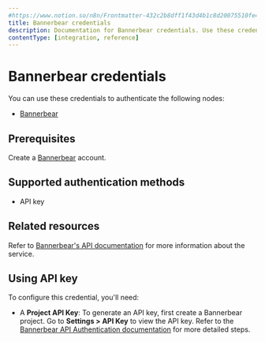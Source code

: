 ```yaml
---
#https://www.notion.so/n8n/Frontmatter-432c2b8dff1f43d4b1c8d20075510fe4
title: Bannerbear credentials
description: Documentation for Bannerbear credentials. Use these credentials to authenticate Bannerbear in n8n, a workflow automation platform.
contentType: [integration, reference]
---
```


# Bannerbear credentials

You can use these credentials to authenticate the following nodes:

- [Bannerbear](/integrations/builtin/app-nodes/n8n-nodes-base.bannerbear.md)

## Prerequisites

Create a [Bannerbear](https://www.bannerbear.com/) account.

## Supported authentication methods

- API key

## Related resources

Refer to [Bannerbear's API documentation](https://developers.bannerbear.com/) for more information about the service.

## Using API key

To configure this credential, you'll need:

- A **Project API Key**: To generate an API key, first create a Bannerbear project. Go to **Settings > API Key** to view the API key. Refer to the [Bannerbear API Authentication documentation](https://developers.bannerbear.com/#authentication) for more detailed steps.

